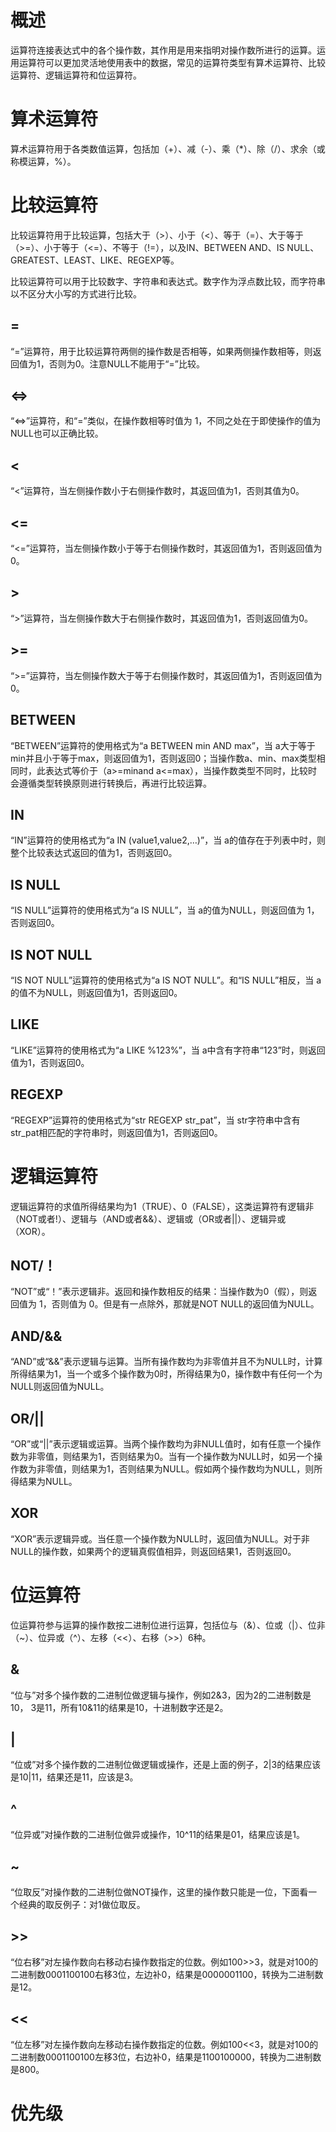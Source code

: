 # 概述

运算符连接表达式中的各个操作数，其作用是用来指明对操作数所进行的运算。运用运算符可以更加灵活地使用表中的数据，常见的运算符类型有算术运算符、比较运算符、逻辑运算符和位运算符。

# 算术运算符

算术运算符用于各类数值运算，包括加（+）、减（-）、乘（*）、除（/）、求余（或称模运算，%）。

 

 

# 比较运算符

比较运算符用于比较运算，包括大于（>）、小于（<）、等于（=）、大于等于（>=）、小于等于（<=）、不等于（!=），以及IN、BETWEEN AND、IS NULL、GREATEST、LEAST、LIKE、REGEXP等。

 

 

比较运算符可以用于比较数字、字符串和表达式。数字作为浮点数比较，而字符串以不区分大小写的方式进行比较。

## =

“=”运算符，用于比较运算符两侧的操作数是否相等，如果两侧操作数相等，则返回值为1，否则为0。注意NULL不能用于“=”比较。

## <=>

“<=>”运算符，和“=”类似，在操作数相等时值为 1，不同之处在于即使操作的值为NULL也可以正确比较。

## <

“<”运算符，当左侧操作数小于右侧操作数时，其返回值为1，否则其值为0。

## <=

“<=”运算符，当左侧操作数小于等于右侧操作数时，其返回值为1，否则返回值为0。

## >

“>”运算符，当左侧操作数大于右侧操作数时，其返回值为1，否则返回值为0。

## >=

“>=”运算符，当左侧操作数大于等于右侧操作数时，其返回值为1，否则返回值为0。

## BETWEEN

“BETWEEN”运算符的使用格式为“a BETWEEN min AND max”，当 a大于等于min并且小于等于max，则返回值为1，否则返回0；当操作数a、min、max类型相同时，此表达式等价于（a>=minand a<=max），当操作数类型不同时，比较时会遵循类型转换原则进行转换后，再进行比较运算。

## IN

“IN”运算符的使用格式为“a IN (value1,value2,…)”，当 a的值存在于列表中时，则整个比较表达式返回的值为1，否则返回0。

## IS NULL

“IS NULL”运算符的使用格式为“a IS NULL”，当 a的值为NULL，则返回值为 1，否则返回0。

## IS NOT NULL

“IS NOT NULL”运算符的使用格式为“a IS NOT NULL”。和“IS NULL”相反，当 a的值不为NULL，则返回值为1，否则返回0。

## LIKE

“LIKE”运算符的使用格式为“a LIKE %123%”，当 a中含有字符串“123”时，则返回值为1，否则返回0。

## REGEXP

“REGEXP”运算符的使用格式为“str REGEXP str_pat”，当 str字符串中含有 str_pat相匹配的字符串时，则返回值为1，否则返回0。

# 逻辑运算符

逻辑运算符的求值所得结果均为1（TRUE）、0（FALSE），这类运算符有逻辑非（NOT或者!）、逻辑与（AND或者&&）、逻辑或（OR或者||）、逻辑异或（XOR）。

 

## NOT/！

“NOT”或“！”表示逻辑非。返回和操作数相反的结果：当操作数为0（假），则返回值为 1，否则值为 0。但是有一点除外，那就是NOT NULL的返回值为NULL。

## AND/&&

“AND”或“&&”表示逻辑与运算。当所有操作数均为非零值并且不为NULL时，计算所得结果为1，当一个或多个操作数为0时，所得结果为0，操作数中有任何一个为NULL则返回值为NULL。

## OR/||

“OR”或“||”表示逻辑或运算。当两个操作数均为非NULL值时，如有任意一个操作数为非零值，则结果为1，否则结果为0。当有一个操作数为NULL时，如另一个操作数为非零值，则结果为1，否则结果为NULL。假如两个操作数均为NULL，则所得结果为NULL。

## XOR

“XOR”表示逻辑异或。当任意一个操作数为NULL时，返回值为NULL。对于非NULL的操作数，如果两个的逻辑真假值相异，则返回结果1，否则返回0。

# 位运算符

位运算符参与运算的操作数按二进制位进行运算，包括位与（&）、位或（|）、位非（~）、位异或（^）、左移（<<）、右移（>>）6种。

 

## &

“位与”对多个操作数的二进制位做逻辑与操作，例如2&3，因为2的二进制数是10， 3是11，所有10&11的结果是10，十进制数字还是2。

## |

“位或”对多个操作数的二进制位做逻辑或操作，还是上面的例子，2|3的结果应该是10|11，结果还是11，应该是3。

## ^

“位异或”对操作数的二进制位做异或操作，10^11的结果是01，结果应该是1。

## ~

“位取反”对操作数的二进制位做NOT操作，这里的操作数只能是一位，下面看一个经典的取反例子：对1做位取反。

## >>

“位右移”对左操作数向右移动右操作数指定的位数。例如100>>3，就是对100的二进制数0001100100右移3位，左边补0，结果是0000001100，转换为二进制数是12。

## <<

“位左移”对左操作数向左移动右操作数指定的位数。例如100<<3，就是对100的二进制数0001100100左移3位，右边补0，结果是1100100000，转换为二进制数是800。

# 优先级

 